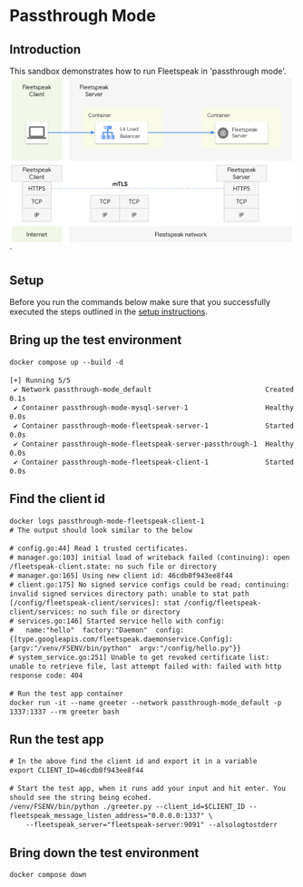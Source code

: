# Passthrough Mode

## Introduction
This sandbox demonstrates how to run Fleetspeak in 'passthrough mode'.  
![Passthrough Mode](../diagrams/passthroughMode_355.png "Passthrough Mode")`

## Setup
Before you run the commands below make sure that you successfully executed the steps outlined in the [setup instructions](../../sandboxes.md#setup-instructions).

## Bring up the test environment
```
docker compose up --build -d

[+] Running 5/5
 ✔ Network passthrough-mode_default                            Created                                                                                               0.1s 
 ✔ Container passthrough-mode-mysql-server-1                   Healthy                                                                                               0.0s 
 ✔ Container passthrough-mode-fleetspeak-server-1              Started                                                                                               0.0s 
 ✔ Container passthrough-mode-fleetspeak-server-passthrough-1  Healthy                                                                                               0.0s 
 ✔ Container passthrough-mode-fleetspeak-client-1              Started                                                                                               0.0s
```

## Find the client id
```
docker logs passthrough-mode-fleetspeak-client-1
# The output should look similar to the below

# config.go:44] Read 1 trusted certificates.
# manager.go:103] initial load of writeback failed (continuing): open /fleetspeak-client.state: no such file or directory
# manager.go:165] Using new client id: 46cdb0f943ee8f44
# client.go:175] No signed service configs could be read; continuing: invalid signed services directory path: unable to stat path [/config/fleetspeak-client/services]: stat /config/fleetspeak-client/services: no such file or directory
# services.go:146] Started service hello with config:
#   name:"hello"  factory:"Daemon"  config:{[type.googleapis.com/fleetspeak.daemonservice.Config]:{argv:"/venv/FSENV/bin/python"  argv:"/config/hello.py"}}
# system_service.go:251] Unable to get revoked certificate list: unable to retrieve file, last attempt failed with: failed with http response code: 404

# Run the test app container
docker run -it --name greeter --network passthrough-mode_default -p 1337:1337 --rm greeter bash
```

## Run the test app
```
# In the above find the client id and export it in a variable
export CLIENT_ID=46cdb0f943ee8f44

# Start the test app, when it runs add your input and hit enter. You should see the string being ecohed.
/venv/FSENV/bin/python ./greeter.py --client_id=$CLIENT_ID --fleetspeak_message_listen_address="0.0.0.0:1337" \
    --fleetspeak_server="fleetspeak-server:9091" --alsologtostderr
```

## Bring down the test environment
```
docker compose down
```
